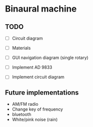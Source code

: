 # Binaural machine

## TODO
- [ ] Circuit diagram
- [ ] Materials
- [ ] GUI navigation diagram (single rotary)
- [ ] Implement AD 9833
- [ ] Implement circuit diagram



## Future implementations
- AM/FM radio
- Change key of frequency
- bluetooth
- White/pink noise (rain)
